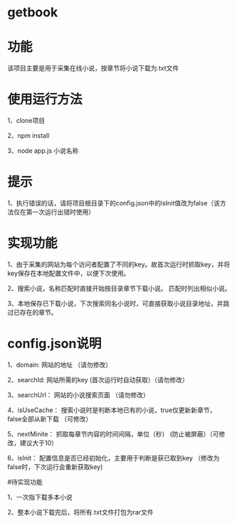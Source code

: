 # getbook

# 功能
该项目主要是用于采集在线小说，按章节将小说下载为.txt文件

# 使用运行方法
  
  1、clone项目
  
  2、npm install
  
  3、node app.js 小说名称

# 提示
  
  1、执行错误的话，请将项目根目录下的config.json中的isInit值改为false（该方法仅在第一次运行出错时使用）

# 实现功能
  
  1、由于采集的网站为每个访问者配置了不同的key。故首次运行时抓取key，并将key保存在本地配置文件中，以便下次使用。
  
  2、搜索小说，名称匹配时直接开始按目录章节下载小说。 匹配时列出相似小说。
  
  3、本地保存已下载小说，下次搜索同名小说时，可直接获取小说目录地址，并跳过已存在的章节。

# config.json说明
  
  1、domain:      网站的地址 （请勿修改）
  
  2、searchId:    网站所需的key (首次运行时自动获取）（请勿修改）
  
  3、searchUrl：  网站的小说搜索页面 （请勿修改）
  
  4、isUseCache： 搜索小说时是判断本地已有的小说，true仅更新新章节， false全部从新下载 （可修改）
  
  5、nextMinite： 抓取每章节内容的时间间隔，单位（秒） (防止被屏蔽）（可修改，建议大于10）
  
  6、isInit：     配置信息是否已经初始化，主要用于判断是获已取到key （修改为false时，下次运行会重新获取key)

#待实现功能
  
  1、一次指下载多本小说
  
  2、整本小说下载完后，将所有.txt文件打包为rar文件


